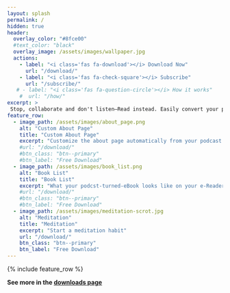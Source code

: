 ```yaml
---
layout: splash
permalink: /
hidden: true
header:
  overlay_color: "#8fce00"
  #text_color: "black"
  overlay_image: /assets/images/wallpaper.jpg
  actions:
    - label: "<i class='fas fa-download'></i> Download Now"
      url: "/download/"
    - label: "<i class='fas fa-check-square'></i> Subscribe"
      url: "/subscribe/"
   # - label: "<i class='fas fa-question-circle'></i> How it works"
    #  url: "/how/"
excerpt: >
 Stop, collaborate and don't listen–Read instead. Easily convert your podcast to an eBook using AI. Help the neurodivergent, deaf, hard of hearing, or people who just like to read. Make more revenue off your existing content. 
feature_row:
  - image_path: /assets/images/about_page.png
    alt: "Custom About Page"
    title: "Custom About Page"
    excerpt: "Customize the about page automatically from your podcast information."
    #url: "/download/"
    #btn_class: "btn--primary"
    #btn_label: "Free Download"
  - image_path: /assets/images/book_list.png
    alt: "Book List"
    title: "Book List"
    excerpt: "What your podcst-turned-eBook looks like on your e-Reader"
    #url: "/download/"
    #btn_class: "btn--primary"
    #btn_label: "Free Download"
  - image_path: /assets/images/meditation-scrot.jpg
    alt: "Meditation"
    title: "Meditation"
    excerpt: "Start a meditation habit"
    url: "/download/"
    btn_class: "btn--primary"
    btn_label: "Free Download"      
---
```


{% include feature_row %}

__See more in the [downloads page](/download/)__